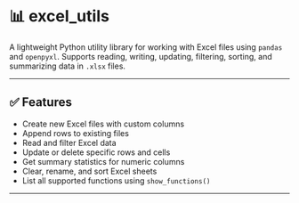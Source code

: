 # 📊 excel_utils

A lightweight Python utility library for working with Excel files using `pandas` and `openpyxl`. Supports reading, writing, updating, filtering, sorting, and summarizing data in `.xlsx` files.

---

## ✅ Features

- Create new Excel files with custom columns
- Append rows to existing files
- Read and filter Excel data
- Update or delete specific rows and cells
- Get summary statistics for numeric columns
- Clear, rename, and sort Excel sheets
- List all supported functions using `show_functions()`

---


